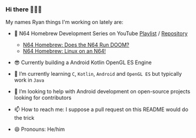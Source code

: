 ### Hi there 🥓🥓🥓

<!--
**werkn/werkn** is a ✨ _special_ ✨ repository because its `README.md` (this file) appears on your GitHub profile.


-->

My names Ryan things I'm working on lately are:

- 🔫 N64 Homebrew Development Series on YouTube [Playlist](https://www.youtube.com/channel/UCg7jWtPBdmf4grhAbBDkffw) / [Repository](https://github.com/werkn/n64devkit-everdrive)
   - [N64 Homebrew:  Does the N64 Run DOOM?](https://www.youtube.com/watch?v=Ag1-F-YFqMY&t=1s)
   - [N64 Homebrew:  Linux on an N64!](https://www.youtube.com/watch?v=0ckUinOiQzc)

- 😎 Currently building a Android Kotlin OpenGL ES Engine
- 🌱 I’m currently learning `C`, `Kotlin`, `Android` and `OpenGL ES` but typically work in `Java`
- 🤔 I’m looking to help with Android development on open-source projects looking for contributors
- 📫 How to reach me: I suppose a pull request on this README would do the trick
- 😄 Pronouns: He/him
